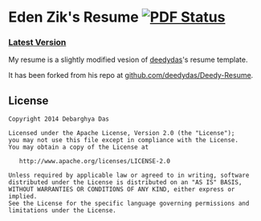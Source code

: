 Eden Zik's Resume [![PDF Status](https://www.sharelatex.com/github/repos/edenzik/resume/builds/latest/badge.svg)](https://www.sharelatex.com/github/repos/edenzik/resume/builds/latest/output.pdf)
=========================

### [Latest Version](http://www.sharelatex.com/github/repos/edenzik/resume/builds/latest/output.pdf)
My resume is a slightly modified vesion of [deedydas](http://www.github.com/deedydas)'s resume template.

It has been forked from his repo at [github.com/deedydas/Deedy-Resume](https://github.com/deedydas/Deedy-Resume).

## License
    Copyright 2014 Debarghya Das

    Licensed under the Apache License, Version 2.0 (the "License");
    you may not use this file except in compliance with the License.
    You may obtain a copy of the License at

       http://www.apache.org/licenses/LICENSE-2.0

    Unless required by applicable law or agreed to in writing, software
    distributed under the License is distributed on an "AS IS" BASIS,
    WITHOUT WARRANTIES OR CONDITIONS OF ANY KIND, either express or implied.
    See the License for the specific language governing permissions and
    limitations under the License.
